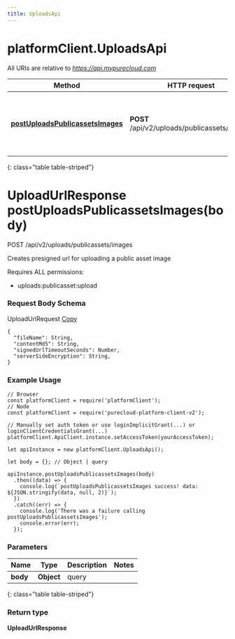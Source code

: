 ```yaml
---
title: UploadsApi
---
```

# platformClient.UploadsApi

All URIs are relative to *https://api.mypurecloud.com*

| Method | HTTP request | Description |
| ------------- | ------------- | ------------- |
[**postUploadsPublicassetsImages**](UploadsApi.html#postUploadsPublicassetsImages) | **POST** /api/v2/uploads/publicassets/images | Creates presigned url for uploading a public asset image
{: class="table table-striped"}

<a name="postUploadsPublicassetsImages"></a>

# UploadUrlResponse postUploadsPublicassetsImages(body)



POST /api/v2/uploads/publicassets/images

Creates presigned url for uploading a public asset image



Requires ALL permissions: 

* uploads:publicasset:upload


### Request Body Schema

<script type="text/javascript">
	function copyUploadUrlRequestExample() {
		let temp = $("<textarea>");
		$("body").append(temp);
		temp.val($('#UploadUrlRequestExample').text()).select();
		document.execCommand("copy");
		temp.remove();
		return false;
	}
</script>

UploadUrlRequest <a href="#" onclick="return copyUploadUrlRequestExample()">Copy</a>

<div id="UploadUrlRequestExample">

```{"language":"json", "maxHeight": "250px"}
{ 
  "fileName": String, 
  "contentMd5": String, 
  "signedUrlTimeoutSeconds": Number, 
  "serverSideEncryption": String, 
}
```

</div>


### Example Usage

```{"language":"javascript"}
// Browser
const platformClient = require('platformClient');
// Node
const platformClient = require('purecloud-platform-client-v2');

// Manually set auth token or use loginImplicitGrant(...) or loginClientCredentialsGrant(...)
platformClient.ApiClient.instance.setAccessToken(yourAccessToken);

let apiInstance = new platformClient.UploadsApi();

let body = {}; // Object | query

apiInstance.postUploadsPublicassetsImages(body)
  .then((data) => {
    console.log(`postUploadsPublicassetsImages success! data: ${JSON.stringify(data, null, 2)}`);
  })
  .catch((err) => {
    console.log('There was a failure calling postUploadsPublicassetsImages');
    console.error(err);
  });
```

### Parameters


| Name | Type | Description  | Notes |
| ------------- | ------------- | ------------- | ------------- |
 **body** | **Object** | query |  |
{: class="table table-striped"}

### Return type

**UploadUrlResponse**


